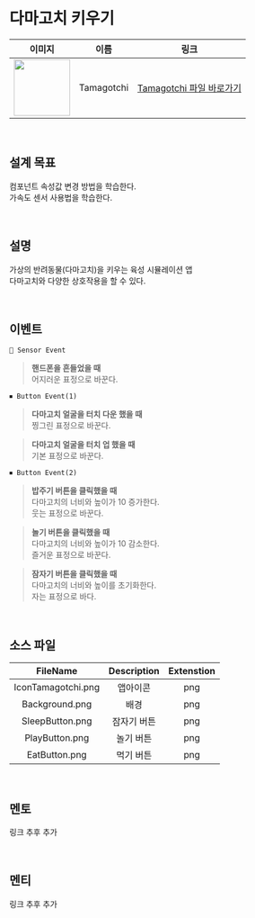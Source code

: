 # 다마고치 키우기

|                                                            이미지                                                             |    이름    |             링크              |
| :---------------------------------------------------------------------------------------------------------------------------: | :--------: | :---------------------------: |
| <img src="https://user-images.githubusercontent.com/79021544/220135932-1079cd2b-c5ec-4c3b-86ec-03d2c06468cc.png" width="100"> | Tamagotchi | [Tamagotchi 파일 바로가기](#) |

<br>

## 설계 목표

컴포넌트 속성값 변경 방법을 학습한다. \
가속도 센서 사용법을 학습한다.

<br>

## 설명

가상의 반려동물(다마고치)을 키우는 육성 시뮬레이션 앱\
다마고치와 다양한 상호작용을 할 수 있다.

<br>

## 이벤트

```
📡 Sensor Event
```

> **핸드폰을 흔들었을 때**\
> 어지러운 표정으로 바꾼다.

```
⏹ Button Event(1)
```

> **다마고치 얼굴을 터치 다운 했을 때**\
> 찡그린 표정으로 바꾼다.

> **다마고치 얼굴을 터치 업 했을 때**\
> 기본 표정으로 바꾼다.

```
⏹ Button Event(2)
```

> **밥주기 버튼을 클릭했을 때**\
> 다마고치의 너비와 높이가 10 증가한다.\
> 웃는 표정으로 바꾼다.

> **놀기 버튼을 클릭했을 때**\
> 다마고치의 너비와 높이가 10 감소한다.\
> 즐거운 표정으로 바꾼다.

> **잠자기 버튼을 클릭했을 때**\
> 다마고치의 너비와 높이를 초기화한다.\
> 자는 표정으로 바다.

<br>

## 소스 파일

|      FileName      | Description | Extenstion |
| :----------------: | :---------: | :--------: |
| IconTamagotchi.png |  앱아이콘   |    png     |
|   Background.png   |    배경     |    png     |
|  SleepButton.png   | 잠자기 버튼 |    png     |
|   PlayButton.png   |  놀기 버튼  |    png     |
|   EatButton.png    |  먹기 버튼  |    png     |

<br>

## 멘토

링크 추후 추가

<br>

## 멘티

링크 추후 추가
